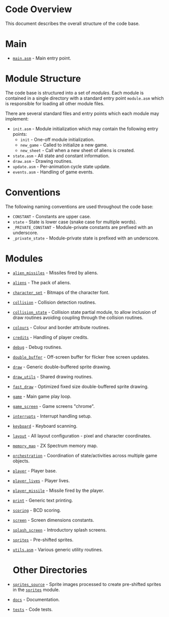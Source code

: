 # Code Overview

This document describes the overall structure of the code base.

# Main

* [`main.asm`](../main.asm) - Main entry point.
  
# Module Structure

The code base is structured into a set of *modules*.  Each module is contained in a single directory with a standard entry point `module.asm` which is responsible for loading all other module files.

There are several standard files and entry points which each module may implement:

* `init.asm` - Module initialization which may contain the following entry points:
  * `init` - One-off module initialization.
  * `new_game` - Called to initialize a new game.
  * `new_sheet` - Call when a new sheet of aliens is created.
* `state.asm` - All state and constant information.
* `draw.asm` - Drawing routines.
* `update.asm` - Per-animation cycle state update.
* `events.asm` - Handling of game events.
  
# Conventions

The following naming conventions are used throughout the code base:

* `CONSTANT` - Constants are upper case.
* `state` - State is lower case (snake case for multiple words).
* `_PRIVATE_CONSTANT` - Module-private constants are prefixed with an underscore.
* `_private_state` - Module-private state is prefixed with an underscore.

# Modules

* [`alien_missiles`](../alien_missiles) - Missiles fired by aliens.
* [`aliens`](../aliens) -  The pack of aliens.
* [`character_set`](../character_set) - Bitmaps of the character font.
* [`collision`](../collision) - Collision detection routines.
* [`collision_state`](../collision_state) - Collision state partial module, to allow inclusion of draw routines avoiding coupling through the collision routines.
* [`colours`](../colours) - Colour and border attribute routines.
* [`credits`](../credits) - Handling of player credits.
* [`debug`](../debug) - Debug routines.
* [`double_buffer`](../double_buffer) - Off-screen buffer for flicker free screen updates.
* [`draw`](../draw) - Generic double-buffered sprite drawing.
* [`draw_utils`](../draw_utils) - Shared drawing routines.
* [`fast_draw`](../fast_draw) - Optimized fixed size double-buffered sprite drawing.
* [`game`](../game) - Main game play loop.
* [`game_screen`](../game_screen) - Game screens "chrome".
* [`interrupts`](../interrupts) - Interrupt handling setup.
* [`keyboard`](../keyboard) - Keyboard scanning.
* [`layout`](../layout) - All layout configuration - pixel and character coordinates.
* [`memory_map`](../memory_map) - ZX Spectrum memory map.
* [`orchestration`](../orchestration) - Coordination of state/activities across multiple game objects.
* [`player`](../player) - Player base.
* [`player_lives`](../player_lives) - Player lives.
* [`player_missile`](../player_missile) - Missile fired by the player.
* [`print`](../print) - Generic text printing.
* [`scoring`](../scoring) - BCD scoring.
* [`screen`](../screen) - Screen dimensions constants.
* [`splash_screen`](../splash_screen) - Introductory splash screens.
* [`sprites`](../sprites) - Pre-shifted sprites.
* [`utils.asm`](../utils) - Various generic utility routines.
  
  # Other Directories

* [`sprites_source`](../sprites_source) - Sprite images processed to create pre-shifted sprites in the [`sprites`](../sprites) module.
* [`docs`](../docs) - Documentation.
* [`tests`](../tests) - Code tests.